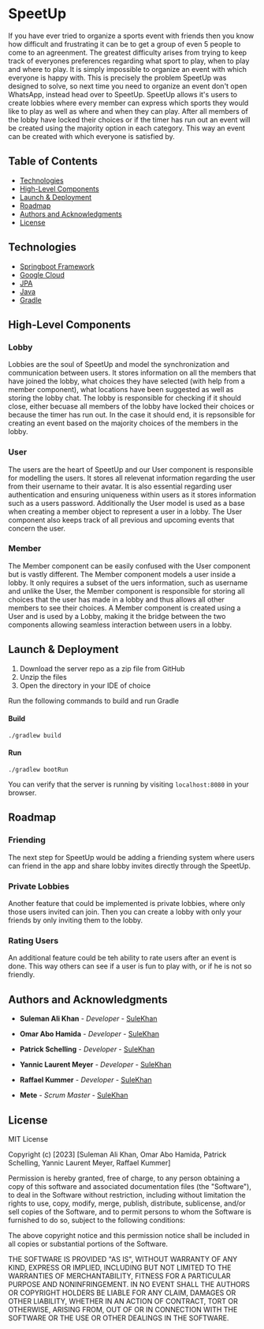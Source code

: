 # SpeetUp

If you have ever tried to organize a sports event with friends then you know how difficult and frustrating it can be to get a group of even 5 people to come to an agreenment. The greatest difficulty arises from trying to keep track of everyones preferences regarding what sport to play, when to play and where to play. It is simply impossible to organize an event with which everyone is happy with. This is precisely the problem SpeetUp was designed to solve, so next time you need to organize an event don't open WhatsApp, instead head over to SpeetUp. SpeetUp allows it's users to create lobbies where every member can express which sports they would like to play as well as where and when they can play. After all members of the lobby have locked their choices or if the timer has run out an event will be created using the majority option in each category. This way an event can be created with which everyone is satisfied by.


## Table of Contents

- [Technologies](#technologies)
- [High-Level Components](#components)
- [Launch & Deployment](#launch)
- [Roadmap](#roadmap)
- [Authors and Acknowledgments](#authors-and-acknowledgments)
- [License](#license)


## Technologies
* [Springboot Framework](https://spring.io/projects/spring-boot)
* [Google Cloud](https://cloud.google.com)
* [JPA]()
* [Java]()
* [Gradle](https://gradle.org)


## High-Level Components <a name="components"></a>
### Lobby
Lobbies are the soul of SpeetUp and model the synchronization and communication between users. It stores information on all the members that have joined the lobby, what choices they have selected (with help from a member component), what locations have been suggested as well as storing the lobby chat. The lobby is responsible for checking if it should close, either becuase all members of the lobby have locked their choices or because the timer has run out. In the case it should end, it is repsonsible for creating an event based on the majority choices of the members in the lobby.

### User
The users are the heart of SpeetUp and our User component is responsible for modelling the users. It stores all relevenat information regarding the user from their username to their avatar. It is also essential regarding user authentication and ensuring uniqueness within users as it stores information such as a users password. Additionally the User model is used as a base when creating a member object to represent a user in a lobby. The User component also keeps track of all previous and upcoming events that concern the user.

### Member
The Member component can be easily confused with the User component but is vastly different. The Member component models a user inside a lobby. It only requires a subset of the uers information, such as username and unlike the User, the Member component is responsible for storing all choices that the user has made in a lobby and thus allows all other members to see their choices. A Member component is created using a User and is used by a Lobby, making it the bridge between the two components allowing seamless interaction between users in a lobby.

##  Launch & Deployment <a name="launch"></a>

1. Download the server repo as a zip file from GitHub
2. Unzip the files
3. Open the directory in your IDE of choice

Run the following commands to build and run Gradle

#### Build
```
./gradlew build
```

#### Run
```
./gradlew bootRun
```

You can verify that the server is running by visiting `localhost:8080` in your browser.


## Roadmap

### Friending
The next step for SpeetUp would be adding a friending system where users can friend in the app and share lobby invites directly through the SpeetUp. 

### Private Lobbies

Another feature that could be implemented is private lobbies, where only those users invited can join. Then you can create a lobby with only your friends by only inviting them to the lobby.

### Rating Users

An additional feature could be teh ability to rate users after an event is done. This way others can see if a user is fun to play with, or if he is not so friendly.


## Authors and Acknowledgments

* **Suleman Ali Khan** - *Developer* - [SuleKhan](https://github.com/SuleKhan)
* **Omar Abo Hamida** - *Developer* - [SuleKhan](https://github.com/SuleKhan)
* **Patrick Schelling** - *Developer* - [SuleKhan](https://github.com/SuleKhan)
* **Yannic Laurent Meyer** - *Developer* - [SuleKhan](https://github.com/SuleKhan)
* **Raffael Kummer** - *Developer* - [SuleKhan](https://github.com/SuleKhan)

* **Mete** - *Scrum Master* - [SuleKhan](https://github.com/SuleKhan)

## License

MIT License

Copyright (c) [2023] [Suleman Ali Khan, Omar Abo Hamida, Patrick Schelling, Yannic Laurent Meyer, Raffael Kummer]

Permission is hereby granted, free of charge, to any person obtaining a copy
of this software and associated documentation files (the "Software"), to deal
in the Software without restriction, including without limitation the rights
to use, copy, modify, merge, publish, distribute, sublicense, and/or sell
copies of the Software, and to permit persons to whom the Software is
furnished to do so, subject to the following conditions:

The above copyright notice and this permission notice shall be included in all
copies or substantial portions of the Software.

THE SOFTWARE IS PROVIDED "AS IS", WITHOUT WARRANTY OF ANY KIND, EXPRESS OR
IMPLIED, INCLUDING BUT NOT LIMITED TO THE WARRANTIES OF MERCHANTABILITY,
FITNESS FOR A PARTICULAR PURPOSE AND NONINFRINGEMENT. IN NO EVENT SHALL THE
AUTHORS OR COPYRIGHT HOLDERS BE LIABLE FOR ANY CLAIM, DAMAGES OR OTHER
LIABILITY, WHETHER IN AN ACTION OF CONTRACT, TORT OR OTHERWISE, ARISING FROM,
OUT OF OR IN CONNECTION WITH THE SOFTWARE OR THE USE OR OTHER DEALINGS IN THE
SOFTWARE.

